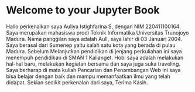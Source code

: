 # Welcome to your Jupyter Book

Hallo perkenalkan saya Auliya Istighfarina S, dengan NIM 220411100164. Saya merupakan mahasiswa prodi Teknik Informatika Universitas Trunojoyo Madura. 
Nama panggilan saya adalah Aull, saya lahir di 03 Januari 2004. Saya berasal dari Sumenep yaitu salah satu kota yang berada di pulau Madura. Sebelum Melanjutkan pendidikan di jenjang perkuliahan ini saya menempuh pendidikan di SMAN 1 Kalianget. Hobi saya adalah melakukan hal-hal baru, melakukan kegiatan bersama dan saya juga suka traveling. 
Saya berharap di mata kuliah Pencarian dan Penambangan Web ini saya bisa belajar dengan baik dan mampu memanfaatkan ilmu yang telah didapat. 
Sekian sedikit perkenalan dari saya, Terima Kasih. 